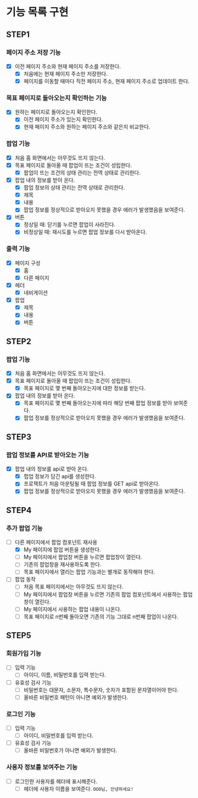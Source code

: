 # 기능 목록 구현

## STEP1

### 페이지 주소 저장 기능

- [x] 이전 페이지 주소와 현재 페이지 주소를 저장한다.
  - [x] 처음에는 현재 페이지 주소만 저장한다.
  - [x] 페이지를 이동할 때마다 직전 페이지 주소, 현재 페이지 주소로 업데이트 한다.

### 목표 페이지로 돌아오는지 확인하는 기능

- [x] 원하는 페이지로 돌아오는지 확인한다.
  - [x] 이전 페이지 주소가 있는지 확인한다.
  - [x] 현재 페이지 주소와 원하는 페이지 주소와 같은지 비교한다.

### 팝업 기능

- [x] 처음 홈 화면에서는 아무것도 뜨지 않는다.
- [x] 목표 페이지로 돌아올 때 팝업이 뜨는 조건이 성립한다.
  - [x] 팝업이 뜨는 조건의 상태 관리는 전역 상태로 관리한다.
- [x] 팝업 내의 정보를 받아 온다.
  - [x] 팝업 정보의 상태 관리는 전역 상태로 관리한다.
  - [x] 제목
  - [x] 내용
  - [x] 팝업 정보를 정상적으로 받아오지 못했을 경우 에러가 발생했음을 보여준다.
- [x] 버튼
  - [x] 정상일 때: 닫기를 누르면 팝업이 사라진다.
  - [x] 비정상일 때: 재시도를 누르면 팝업 정보를 다시 받아온다.

### 출력 기능

- [x] 페이지 구성
  - [x] 홈
  - [x] 다른 페이지
- [x] 헤더
  - [x] 네비게이션
- [x] 팝업
  - [x] 제목
  - [x] 내용
  - [x] 버튼

## STEP2

### 팝업 기능

- [x] 처음 홈 화면에서는 아무것도 뜨지 않는다.
- [x] 목표 페이지로 돌아올 때 팝업이 뜨는 조건이 성립한다.
  - [x] 목표 페이지로 몇 번째 돌아오는지에 대한 정보를 받는다.
- [x] 팝업 내의 정보를 받아 온다.
  - [x] 목표 페이지로 몇 번째 돌아오는지에 따라 해당 번째 팝업 정보를 받아 보여준다.
  - [x] 팝업 정보를 정상적으로 받아오지 못했을 경우 에러가 발생했음을 보여준다.

## STEP3

### 팝업 정보를 API로 받아오는 기능

- [x] 팝업 내의 정보를 api로 받아 온다.
  - [x] 펍업 정보가 담긴 api를 생성한다.
  - [x] 프로젝트가 처음 마운팅될 때 팝업 정보를 GET api로 받아온다.
  - [x] 팝업 정보를 정상적으로 받아오지 못했을 경우 에러가 발생했음을 보여준다.

## STEP4

### 추가 팝업 기능

- [ ] 다른 페이지에서 팝업 컴포넌트 재사용
  - [x] My 페이지에 팝업 버튼을 생성한다.
  - [ ] My 페이지에서 팝업창 버튼을 누르면 팝업창이 열린다.
  - [ ] 기존의 팝업창을 재사용하도록 한다.
  - [ ] 목표 페이지에서 열리는 팝업 기능과는 별개로 동작해야 한다.
- [ ] 팝업 동작
  - [ ] 처음 목표 페이지에서는 아무것도 뜨지 않는다.
  - [ ] My 페이지에서 팝업창 버튼을 누르면 기존의 팝업 컴포넌트에서 사용하는 팝업창이 열린다.
  - [ ] My 페이지에서 사용하는 팝업 내용이 나온다.
  - [ ] 목표 페이지로 n번째 돌아오면 기존의 기능 그대로 n번째 팝업이 나온다.

## STEP5

### 회원가입 기능

- [ ] 입력 기능
  - [ ] 아이디, 이름, 비밀번호를 입력 받는다.
- [ ] 유효성 검사 기능
  - [ ] 비밀번호는 대문자, 소문자, 특수문자, 숫자가 포함된 문자열이어야 한다.
  - [ ] 올바른 비밀번호 패턴이 아니면 예외가 발생한다.

### 로그인 기능

- [ ] 입력 기능
  - [ ] 아이디, 비밀번호를 입력 받는다.
- [ ] 유효성 검사 기능
  - [ ] 올바른 비밀번호가 아니면 예외가 발생한다.

### 사용자 정보를 보여주는 기능

- [ ] 로그인한 사용자를 헤더에 표시해준다.
  - [ ] 헤더에 사용자 이름을 보여준다. `OOO님, 안녕하세요!`

